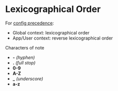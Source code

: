 # Lexicographical Order

For [config precedence](https://docs.splunk.com/Documentation/Splunk/latest/Admin/Wheretofindtheconfigurationfiles):

- Global context: lexicographical order
- App/User context: reverse lexicographical order

Characters of note

- **\-** *(hyphen)*
- **.** *(full stop)*
- **0-9**
- **A-Z**
- **_** *(underscore)*
- **a-z**
